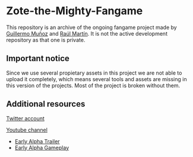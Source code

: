# Zote-the-Mighty-Fangame
This repository is an archive of the ongoing fangame project made by [Guillermo Muñoz](https://github.com/AsperTheDog) and [Raúl Martín](https://github.com/626raul626). It is not the active development repository as that one is private.

## Important notice
Since we use several propietary assets in this project we are not able to upload it completely, which means several tools and assets are missing in this version of the projects. Most of the project is broken without them. 

## Additional resources

[Twitter account](https://twitter.com/zote_fangame?lang=en)  


[Youtube channel](https://www.youtube.com/channel/UCLa6MkCwjkUNvJEwup41A0A?app=desktop)
 - [Early Alpha Trailer](https://youtu.be/q4P7AiaYRQ4)
 - [Early Alpha Gameplay](https://youtu.be/Zn65SlHgJqo)
